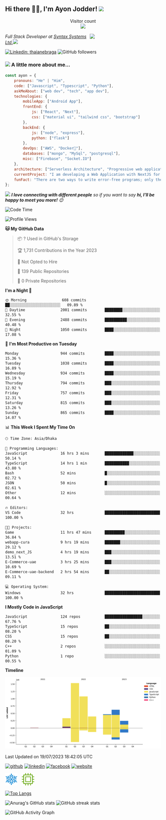 
<h2>Hi there 👋🏻, I'm Ayon Jodder! <img src="https://media.giphy.com/media/12oufCB0MyZ1Go/giphy.gif" width="50"></h2>

<p align="center"> 
  Visitor count<br>
  <img src="https://profile-counter.glitch.me/AyonJD/count.svg" />
</p>

<img align='right' src="https://media.giphy.com/media/M9gbBd9nbDrOTu1Mqx/giphy.gif" width="230">
<p><em>Full Stack Developer at <a href="#">Syntax Systems Ltd.</a><img src="https://media.giphy.com/media/WUlplcMpOCEmTGBtBW/giphy.gif" width="30"> 
</em></p>

<!-- ![A MERN Stack Developer](https://raw.githubusercontent.com/AyonJD/AyonJD/main/cover.jpg) -->

[![Linkedin: thaianebraga](https://img.shields.io/badge/-ayon-blue?style=flat-square&logo=Linkedin&logoColor=white&link=https://www.linkedin.com/in/ayon-jodder/)](https://www.linkedin.com/in/ayon-jodder/)
![GitHub followers](https://img.shields.io/github/followers/AyonJD?label=Follow&style=social)

### <img src="https://media.giphy.com/media/VgCDAzcKvsR6OM0uWg/giphy.gif" width="50"> A little more about me... 

```javascript
const ayon = {
    pronouns: "He" | "Him",
    code: ["Javascript", "Typescript", "Python"],
    askMeAbout: ["web dev", "tech", "app dev"],
    technologies: {
        mobileApp: ["Android App"],
        frontEnd: {
            js: ["React", "Next"],
            css: ["material ui", "tailwind css", "bootstrap"]
        },
        backEnd: {
            js: ["node", "express"],
            python: ["flask"]
        },
        devOps: ["AWS", "Docker🐳"],
        databases: ["mongo", "MySql", "postgresql"],
        misc: ["Firebase", "Socket.IO"]
    },
    architecture: ["Serverless Architecture", "Progressive web applications", "Single page applications"],
    currentProject: "I am developing a Web Application with NextJS for Syntax Systems Ltd."
    funFact: "There are two ways to write error-free programs; only the third one works"
};
```
<img src="https://media.giphy.com/media/LnQjpWaON8nhr21vNW/giphy.gif" width="60"> <em><b>I love connecting with different people</b> so if you want to say <b>hi, I'll be happy to meet you more!</b> 😊</em>

<!--START_SECTION:waka-->
![Code Time](http://img.shields.io/badge/Code%20Time-411%20hrs-blue)

![Profile Views](http://img.shields.io/badge/Profile%20Views-1-blue)

**🐱 My GitHub Data** 

> 📦 ? Used in GitHub's Storage 
 > 
> 🏆 1,731 Contributions in the Year 2023
 > 
> 🚫 Not Opted to Hire
 > 
> 📜 139 Public Repositories 
 > 
> 🔑 0 Private Repositories 
 > 
**I'm a Night 🦉** 

```text
🌞 Morning                608 commits         ██░░░░░░░░░░░░░░░░░░░░░░░   09.89 % 
🌆 Daytime                2001 commits        ████████░░░░░░░░░░░░░░░░░   32.55 % 
🌃 Evening                2488 commits        ██████████░░░░░░░░░░░░░░░   40.48 % 
🌙 Night                  1050 commits        ████░░░░░░░░░░░░░░░░░░░░░   17.08 % 
```
📅 **I'm Most Productive on Tuesday** 

```text
Monday                   944 commits         ████░░░░░░░░░░░░░░░░░░░░░   15.36 % 
Tuesday                  1038 commits        ████░░░░░░░░░░░░░░░░░░░░░   16.89 % 
Wednesday                934 commits         ████░░░░░░░░░░░░░░░░░░░░░   15.19 % 
Thursday                 794 commits         ███░░░░░░░░░░░░░░░░░░░░░░   12.92 % 
Friday                   757 commits         ███░░░░░░░░░░░░░░░░░░░░░░   12.31 % 
Saturday                 815 commits         ███░░░░░░░░░░░░░░░░░░░░░░   13.26 % 
Sunday                   865 commits         ████░░░░░░░░░░░░░░░░░░░░░   14.07 % 
```


📊 **This Week I Spent My Time On** 

```text
🕑︎ Time Zone: Asia/Dhaka

💬 Programming Languages: 
JavaScript               16 hrs 3 mins       █████████████░░░░░░░░░░░░   50.14 % 
TypeScript               14 hrs 1 min        ███████████░░░░░░░░░░░░░░   43.80 % 
Bash                     52 mins             █░░░░░░░░░░░░░░░░░░░░░░░░   02.72 % 
JSON                     50 mins             █░░░░░░░░░░░░░░░░░░░░░░░░   02.61 % 
Other                    12 mins             ░░░░░░░░░░░░░░░░░░░░░░░░░   00.64 % 

🔥 Editors: 
VS Code                  32 hrs              █████████████████████████   100.00 % 

🐱‍💻 Projects: 
Game                     11 hrs 47 mins      █████████░░░░░░░░░░░░░░░░   36.84 % 
webapp-cura              9 hrs 19 mins       ███████░░░░░░░░░░░░░░░░░░   29.12 % 
demo_next_JS             4 hrs 19 mins       ███░░░░░░░░░░░░░░░░░░░░░░   13.51 % 
E-Commerce-uae           3 hrs 25 mins       ███░░░░░░░░░░░░░░░░░░░░░░   10.69 % 
E-Commerce-uae-backend   2 hrs 54 mins       ██░░░░░░░░░░░░░░░░░░░░░░░   09.11 % 

💻 Operating System: 
Windows                  32 hrs              █████████████████████████   100.00 % 
```

**I Mostly Code in JavaScript** 

```text
JavaScript               124 repos           █████████████████░░░░░░░░   67.76 % 
TypeScript               15 repos            ██░░░░░░░░░░░░░░░░░░░░░░░   08.20 % 
CSS                      15 repos            ██░░░░░░░░░░░░░░░░░░░░░░░   08.20 % 
C++                      2 repos             ░░░░░░░░░░░░░░░░░░░░░░░░░   01.09 % 
Python                   1 repo              ░░░░░░░░░░░░░░░░░░░░░░░░░   00.55 % 
```



**Timeline**

![Lines of Code chart](https://raw.githubusercontent.com/AyonJD/AyonJD/master/assets/bar_graph.png)


 Last Updated on 19/07/2023 18:42:05 UTC
<!--END_SECTION:waka-->


[<img src='https://cdn.jsdelivr.net/npm/simple-icons@3.0.1/icons/github.svg' alt='github' height='40'>](https://github.com/AyonJD)  [<img src='https://cdn.jsdelivr.net/npm/simple-icons@3.0.1/icons/linkedin.svg' alt='linkedin' height='40'>](https://www.linkedin.com/in/ayon-jodder/)  [<img src='https://cdn.jsdelivr.net/npm/simple-icons@3.0.1/icons/facebook.svg' alt='facebook' height='40'>](https://www.facebook.com/ayon.jodder.75)  [<img src='https://cdn.jsdelivr.net/npm/simple-icons@3.0.1/icons/icloud.svg' alt='website' height='40'>](https://ayon-jodder-portfolio.web.app/)  

<a href='https://archiveprogram.github.com/'><img src='https://raw.githubusercontent.com/acervenky/animated-github-badges/master/assets/acbadge.gif' width='40' height='40'></a> <a href='https://docs.github.com/en/developers'><img src='https://raw.githubusercontent.com/acervenky/animated-github-badges/master/assets/devbadge.gif' width='40' height='40'></a> 

[![Top Langs](https://github-readme-stats.vercel.app/api/top-langs/?username=AyonJD&theme=cobalt)](https://github.com/anuraghazra/github-readme-stats)

![Anurag's GitHub stats](https://github-readme-stats.vercel.app/api?username=AyonJD&show_icons=true&theme=cobalt) ![GitHub streak stats](https://github-readme-streak-stats.herokuapp.com/?user=AyonJD&theme=cobalt)  

![GitHub Activity Graph](https://activity-graph.herokuapp.com/graph?username=AyonJD&theme=cobalt)  



